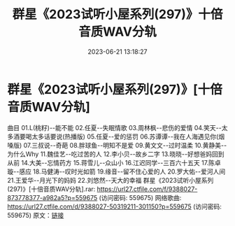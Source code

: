 ﻿---
title: 群星《2023试听小屋系列(297)》十倍音质WAV分轨
date: 2023-06-21 13:18:27
categories: WAV车载音乐、镜像
tags: 华语中文
---
# 群星《2023试听小屋系列(297)》[十倍音质WAV分轨]

曲目
01.L(桃籽)--能不能
02.任夏--失眠情歌
03.周林枫--悲伤的爱情
04.笑天--太多酒要喝太多话要说(热播版)
05.任夏--爱的惩罚
06.苏谭谭--我在人海遇见你(烟嗓版)
07.三叔说--奇葩
08.胖球鱼--明知不是爱
09.黄文文--过时温柔
10.黄静美--为什么Why
11.魏佳艺--吃过苦的人
12.李小贝--故乡二字
13.晓晓--好想爸妈回到从前
14.大美--忘情药方
15.蒋雪儿--众山小
16.江迟同学--三百六十五天
17.陈卓璇--感应
18.马健涛--叹时光如箭
19.缘音--留不住心爱的人
20.罗大佑--爱河人间
21.王爱华--月光下的妈妈
22.刘悠然--天大的幸福
群星《2023试听小屋系列(297)》[十倍音质WAV分轨].rar: https://url27.ctfile.com/f/9388027-873778377-a982a5?p=559675
(访问密码: 559675)
网络歌曲: https://url27.ctfile.com/d/9388027-50319211-301150?p=559675
(访问密码: 559675)
原文：[链接](https://blog.sina.com.cn/s/blog_1647c7e76010312fo.html)